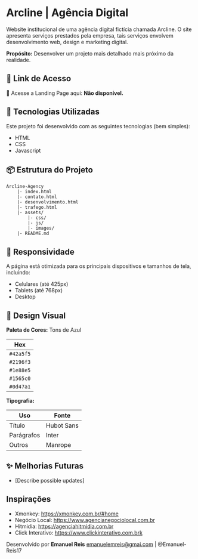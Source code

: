# Arcline | Agência Digital

Website institucional de uma agência digital fictícia chamada Arcline. O site apresenta serviços prestados pela empresa, tais serviços envolvem desenvolvimento web, design e marketing digital.  

**Propósito:** Desenvolver um projeto mais detalhado mais próximo da realidade.

## 🔗 Link de Acesso

🔗 Acesse a Landing Page aqui: **Não disponível.**

## 🚀 Tecnologias Utilizadas

Este projeto foi desenvolvido com as seguintes tecnologias (bem simples):

- HTML
- CSS
- Javascript

##  📦  Estrutura do Projeto

```plaintext
Arcline-Agency
    |- index.html
    |- contato.html
    |- desenvolvimento.html
    |- trafego.html
    |- assets/
        |- css/
        |- js/
        |- images/
    |- README.md
```


## 📲 Responsividade

A página está otimizada para os principais dispositivos e tamanhos de tela, incluindo:

- Celulares (até 425px)
- Tablets (até 768px)
- Desktop

## 🎨 Design Visual

**Paleta de Cores:** Tons de Azul

| Hex       |
| --------- |
| `#42a5f5` |
| `#2196f3` |
| `#1e88e5` |
| `#1565c0` |
| `#0d47a1` |

**Tipografia:**

| Uso        | Fonte      |
| ---------- | ---------- |
| Título     | Hubot Sans |
| Parágrafos | Inter      |
| Outros     | Manrope    |

## ✨ Melhorias Futuras

- [Describe possible updates]

## Inspirações
- Xmonkey: https://xmonkey.com.br/#home
- Negócio Local: https://www.agencianegociolocal.com.br
- Hitmidia: https://agenciahitmidia.com.br
- Click Interativo: https://www.clickinterativo.com.brk

Desenvolvido por **Emanuel Reis**
[emanuelemreis@gmai.com](mailto:emanuelemreis@gmai.com) | @Emanuel-Reis17
